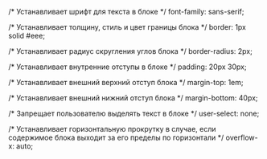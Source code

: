 /* Устанавливает шрифт для текста в блоке */
font-family: sans-serif;

/* Устанавливает толщину, стиль и цвет границы блока */
border: 1px solid #eee;

/* Устанавливает радиус скругления углов блока */
border-radius: 2px;

/* Устанавливает внутренние отступы в блоке */
padding: 20px 30px;

/* Устанавливает внешний верхний отступ блока */
margin-top: 1em;

/* Устанавливает внешний нижний отступ блока */
margin-bottom: 40px;

/* Запрещает пользователю выделять текст в блоке */
user-select: none;

/* Устанавливает горизонтальную прокрутку в случае, если содержимое блока выходит за его пределы по горизонтали */
overflow-x: auto;
